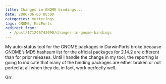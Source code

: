 ```yaml
---
title: Changes in GNOME bindings...
date: 2006-06-03 00:00
categories: mutterings
tags: GNOME, MacPorts
redirect_from:
  - /post/171246743090/changes-in-gnome-bindings
---
```

My auto-status tool for the GNOME packages in DarwinPorts broke because GNOME&rsquo;s MD5 hashsum list for the official packages for 2.14.2 are different than for prior releases. Until I handle the change in my tool, the reporting is going to indicate that many of the binding packages are either broken or not ported at all when they do, in fact, work perfectly well.

Grr.
